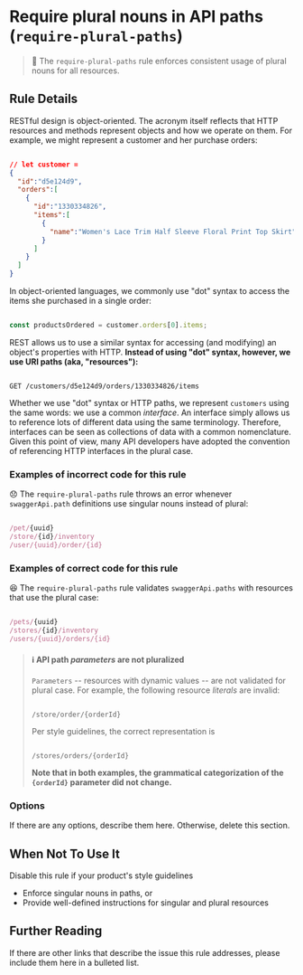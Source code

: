 # Require plural nouns in API paths (`require-plural-paths`)

> :red_circle: The `require-plural-paths` rule enforces consistent usage of plural nouns for all resources.


## Rule Details

RESTful design is object-oriented. The acronym itself reflects that HTTP resources and methods represent objects and how we operate on them. For example, we might represent a customer and her purchase orders:

```json

// let customer =
{
  "id":"d5e124d9",
  "orders":[
    {
      "id":"1330334826",
      "items":[
        {
          "name":"Women's Lace Trim Half Sleeve Floral Print Top Skirt"
        }
      ]
    }
  ]
}
```

In object-oriented languages, we commonly use "dot" syntax to access the items she purchased in a single order:

```javascript

const productsOrdered = customer.orders[0].items;
```

REST allows us to use a similar syntax for accessing (and modifying) an object's properties with HTTP. **Instead of using "dot" syntax, however, we use URI paths (aka, "resources"):**

```shell

GET /customers/d5e124d9/orders/1330334826/items
```

Whether we use "dot" syntax or HTTP paths, we represent `customers` using the same words: we use a common _interface_. An interface simply allows us to reference lots of different data using the same terminology. Therefore, interfaces can be seen as collections of data with a common nomenclature. Given this point of view, many API developers have adopted the convention of referencing HTTP interfaces in the plural case.

### Examples of **incorrect** code for this rule

:disappointed: The `require-plural-paths` rule throws an error whenever `swaggerApi.path` definitions use singular nouns instead of plural:

```js

/pet/{uuid}
/store/{id}/inventory
/user/{uuid}/order/{id}

```

### Examples of **correct** code for this rule

:satisfied: The `require-plural-paths` rule validates `swaggerApi.paths` with resources that use the plural case:

```js

/pets/{uuid}
/stores/{id}/inventory
/users/{uuid}/orders/{id}

```

> #### :information_source: API path _parameters_ are not pluralized
>
> `Parameters` -- resources with dynamic values -- are not validated for plural case. For example, the following resource _literals_ are invalid:
> ```
>
> /store/order/{orderId}
> ```
> Per style guidelines, the correct representation is
> ```
>
> /stores/orders/{orderId}
> ```
> **Note that in both examples, the grammatical categorization of the  `{orderId}` parameter did not change.**


### Options

If there are any options, describe them here. Otherwise, delete this section.

## When Not To Use It

Disable this rule if your product's style guidelines

* Enforce singular nouns in paths, or
* Provide well-defined instructions for singular and plural resources

## Further Reading

If there are other links that describe the issue this rule addresses, please include them here in a bulleted list.
